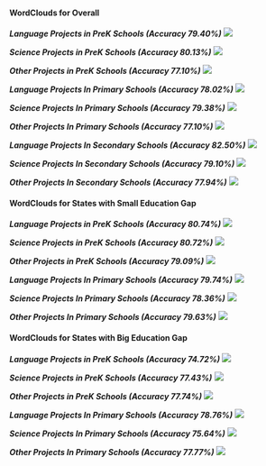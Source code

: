 #### WordClouds for Overall 

***Language Projects in PreK Schools (Accuracy 79.40%)***
![](./figures/prek_lan.png)

***Science Projects in PreK Schools (Accuracy 80.13%)***
![](./figures/prek_sci.png)

***Other Projects in PreK Schools (Accuracy 77.10%)***
![](./figures/prek_oth.png)

***Language Projects In Primary Schools (Accuracy 78.02%)***
![](./figures/pri_lan.png)

***Science Projects In Primary Schools (Accuracy 79.38%)***
![](./figures/pri_sci.png)

***Other Projects In Primary Schools (Accuracy 77.10%)***
![](./figures/pri_oth.png)

***Language Projects In Secondary Schools (Accuracy 82.50%)***
![](./figures/sec_lan.png)

***Science Projects In Secondary Schools (Accuracy 79.10%)***
![](./figures/sec_sci.png)

***Other Projects In Secondary Schools (Accuracy 77.94%)***
![](./figures/sec_oth.png)


#### WordClouds for States with Small Education Gap
***Language Projects in PreK Schools (Accuracy 80.74%)***
![](./figures/lan_pre_s.png)

***Science Projects in PreK Schools (Accuracy 80.72%)***
![](./figures/sci_pre_s.png)

***Other Projects in PreK Schools (Accuracy 79.09%)***
![](./figures/oth_pre_s.png)

***Language Projects In Primary Schools (Accuracy 79.74%)***
![](./figures/lan_pri_s.png)

***Science Projects In Primary Schools (Accuracy 78.36%)***
![](./figures/sci_pri_s.png)

***Other Projects In Primary Schools (Accuracy 79.63%)***
![](./figures/oth_pri_s.png)

#### WordClouds for States with Big Education Gap
***Language Projects in PreK Schools (Accuracy 74.72%)***
![](./figures/lan_pre_b.png)

***Science Projects in PreK Schools (Accuracy 77.43%)***
![](./figures/sci_pre_b.png)

***Other Projects in PreK Schools (Accuracy 77.74%)***
![](./figures/oth_pre_b.png)

***Language Projects In Primary Schools (Accuracy 78.76%)***
![](./figures/lan_pri_b.png)

***Science Projects In Primary Schools (Accuracy 75.64%)***
![](./figures/sci_pri_b.png)

***Other Projects In Primary Schools (Accuracy 77.77%)***
![](./figures/oth_pri_b.png)

